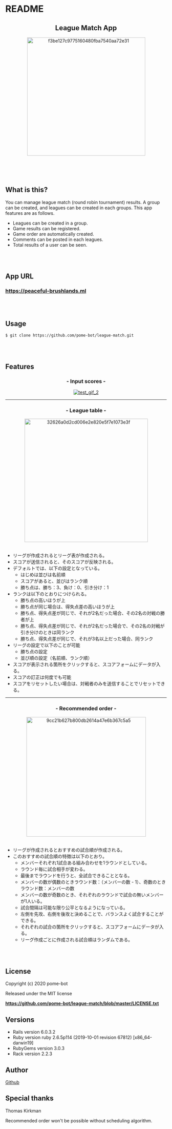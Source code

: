 # README

<h2 align="center">League Match App</h2>

<div align="center">
  <img width="369" alt="f3be127c9775160480fba7540aa72e31" src="https://user-images.githubusercontent.com/61574277/89480753-1e04f700-d7d1-11ea-82cd-93f4ca9b96dd.png">
</div>

<br><br><br>

## What is this?
<p>
You can manage league match (round robin tournament) results. A group can be created, and leagues can be created in each groups. This app features are as follows.
</p>

- Leagues can be created in a group.
- Game results can be registered.
- Game order are automatically created.
- Comments can be posted in each leagues.
- Total results of a user can be seen.

<br><br>

## App URL

### **https://peaceful-brushlands.ml**  

<br><br>

## Usage

`$ git clone https://github.com/pome-bot/league-match.git`  

<br><br>
 
## Features

<h3 align="center">- Input scores -</h3>

<!-- ![test_gif_2](https://user-images.githubusercontent.com/61574277/89481937-c61bbf80-d7d3-11ea-952f-6f1418bff71f.gif) -->

<p align="center"><a target="_blank" rel="noopener noreferrer" href="https://user-images.githubusercontent.com/61574277/89481937-c61bbf80-d7d3-11ea-952f-6f1418bff71f.gif"><img src="https://user-images.githubusercontent.com/61574277/89481937-c61bbf80-d7d3-11ea-952f-6f1418bff71f.gif" alt="test_gif_2" style="max-width:100%;"></a></p>

---

<h3 align="center">- League table -</h3>

<div align="center">
  <img width="385" alt="32626a0d2cd006e2e820e5f7e1073e3f" src="https://user-images.githubusercontent.com/61574277/89482884-d0d75400-d7d5-11ea-8baf-95d919954b7e.png">
</div>
<br>

- リーグが作成されるとリーグ表が作成される。
- スコアが送信されると、そのスコアが反映される。
- デフォルトでは、以下の設定となっている。
  - はじめは並びは名前順
  - スコアがあると、並びはランク順
  - 勝ち点は、勝ち：3、負け：0、引き分け：1
- ランクは以下のとおりにつけられる。
  - 勝ち点の高いほうが上
  - 勝ち点が同じ場合は、得失点差の高いほうが上
  - 勝ち点、得失点差が同じで、それが2名だった場合、その2名の対戦の勝者が上
  - 勝ち点、得失点差が同じで、それが2名だった場合で、その2名の対戦が引き分けのときは同ランク
  - 勝ち点、得失点差が同じで、それが3名以上だった場合、同ランク
- リーグの設定で以下のことが可能
  - 勝ち点の設定
  - 並び順の設定（名前順、ランク順）
- スコアが表示される箇所をクリックすると、スコアフォームにデータが入る。
- スコアの訂正は何度でも可能
- スコアをリセットしたい場合は、対戦者のみを送信することでリセットできる。

---

<h3 align="center">- Recommended order -</h3>

<div align="center">
  <img width="373" alt="9cc21b627b800db2614a47e6b367c5a5" src="https://user-images.githubusercontent.com/61574277/89482914-dcc31600-d7d5-11ea-92ee-480448924a48.png">
</div>
<br>


- リーグが作成されるとおすすめの試合順が作成される。
- このおすすめの試合順の特徴は以下のとおり。
  - メンバーそれぞれ1試合ある組み合わせを1ラウンドとしている。
  - ラウンド毎に試合相手が変わる。
  - 最後までラウンドを行うと、全試合できることとなる。
  - メンバーの数が偶数のときラウンド数：（メンバーの数 - 1）、奇数のときラウンド数：メンバーの数 
  - メンバーの数が奇数のとき、それぞれのラウンドで試合の無いメンバーが1人いる。
  - 試合間隔は可能な限り公平となるようになっている。
  - 左側を先攻、右側を後攻と決めることで、バランスよく試合することができる。
  - それぞれの試合の箇所をクリックすると、スコアフォームにデータが入る。
  - リーグ作成ごとに作成される試合順はランダムである。
  
<br><br>

## License

<p>Copyright (c) 2020 pome-bot</p>
<p>Released under the MIT license</p>

**https://github.com/pome-bot/league-match/blob/master/LICENSE.txt**

 
## Versions

- Rails version	6.0.3.2
- Ruby version	ruby 2.6.5p114 (2019-10-01 revision 67812) [x86_64-darwin19]
- RubyGems version	3.0.3
- Rack version	2.2.3


## Author

[Github](https://github.com/pome-bot)
 

## Special thanks
<p>Thomas Kirkman</p>
<p>Recommended order won't be possible without scheduling algorithm. </p>


